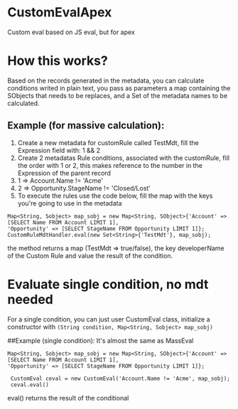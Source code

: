 # CustomEvalApex
Custom eval based on JS eval, but for apex

# How this works?

Based on the records generated in the metadata, you can calculate conditions writed in plain text, you pass as parameters a map containing the SObjects that needs to be replaces, and a Set of the metadata names to be calculated.

## Example (for massive calculation):

1. Create a new metadata for customRule called TestMdt, fill the Expression field with: 1 && 2
2. Create 2 metadatas Rule conditions, associated with the customRule, fill the order with 1 or 2, this makes reference to the number in the Expression of the parent record
  3. 1 => Account.Name != 'Acme'
  4. 2 => Opportunity.StageName != 'Closed/Lost'
5. To execute the rules use the code below, fill the map with the keys you're going to use in the metadata

```
Map<String, Sobject> map_sobj = new Map<String, SObject>{'Account' => [SELECT Name FROM Account LIMIT 1],
'Opportunity' => [SELECT StageName FROM Opportunity LIMIT 1]};
CustomRuleMdtHandler.eval(new Set<String>{'TestMdt'}, map_sobj);
```

the method returns a map (TestMdt => true/false), the key developerName of the Custom Rule and value the result of the condition.

# Evaluate single condition, no mdt needed

For a single condition, you can just user CustomEval class, initialize a constructor with `(String condition, Map<String, Sobject> map_sobj)`

##Example (single condition):
It's almost the same as MassEval

```
Map<String, Sobject> map_sobj = new Map<String, SObject>{'Account' => [SELECT Name FROM Account LIMIT 1],
'Opportunity' => [SELECT StageName FROM Opportunity LIMIT 1]};

 CustomEval ceval = new CustomEval('Account.Name != 'Acme', map_sobj);
 ceval.eval()
 ```
 
 eval() returns the result of the conditional
 
 
